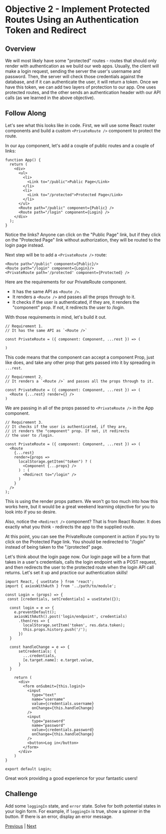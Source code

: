 #   Objective 2 - Implement Protected Routes Using an Authentication Token and Redirect

##  Overview

We will most likely have some "protected" routes - routes that should only render with authentication as we build our web apps. Usually, the client will make a login request, sending the server the user's username and password. Then, the server will check those credentials against the database, and if it can authenticate the user, it will return a token. Once we have this token, we can add two layers of protection to our app. One uses protected routes, and the other sends an authentication header with our API calls (as we learned in the above objective).

## Follow Along

Let's see what this looks like in code. First, we will use some React router components and build a custom ```<PrivateRoute />``` component to protect the route.
 
In our ```App``` component, let's add a couple of public routes and a couple of links:

```
function App() {
  return (
    <div>
      <ul>
        <li>
          <Link to="/public">Public Page</Link>
        </li>
        <li>
          <Link to="/protected">Protected Page</Link>
        </li>
      </ul>
      <Route path="/public" component={Public} />
      <Route path="/login" component={Login} />
    </div>
  );
}
```
Notice the links? Anyone can click on the "Public Page" link, but if they click on the "Protected Page" link without authorization, they will be routed to the login page instead.

Next step will be to add a ```<PrivateRoute />``` route:

```
<Route path="/public" component={Public}/>
<Route path="/login" component={Login}/>
<PrivateRoute path='/protected' component={Protected} />
```

Here are the requirements for our PrivateRoute component.

- It has the same API as ```<Route />```.
- It renders a ```<Route />``` and passes all the props through to it.
- It checks if the user is authenticated, if they are, it renders the "component" prop. If not, it redirects the user to /login.

With those requirements in mind, let's build it out.

```
// Requirement 1.
// It has the same API as `<Route />`

const PrivateRoute = ({ component: Component, ...rest }) => (

)
```

This code means that the component can accept a component Prop, just like <Route /> does, and take any other prop that gets passed into it by spreading in ```...rest```.

```
// Requirement 2.
// It renders a `<Route />` and passes all the props through to it.

const PrivateRoute = ({ component: Component, ...rest }) => (
  <Route {...rest} render={} />
)
```

We are passing in all of the props passed to ```<PrivateRoute />``` in the App component.

```
// Requirement 3.
// It checks if the user is authenticated, if they are,
// it renders the "component" prop. If not, it redirects
// the user to /login.

const PrivateRoute = ({ component: Component, ...rest }) => (
  <Route
    {...rest}
    render={props =>
      localStorage.getItem("token") ? (
        <Component {...props} />
      ) : (
        <Redirect to="/login" />
      )
    }
  />
);
```

This is using the render props pattern. We won't go too much into how this works here, but it would be a great weekend learning objective for you to look into if you so desire.

Also, notice the ```<Redirect />``` component? That is from React Router. It does exactly what you think - redirects the app to the supplied route.

At this point, you can see the PrivateRoute component in action if you try to click on the Protected Page link. You should be redirected to "/login" instead of being taken to the "/protected" page.

Let's think about the login page now. Our login page will be a form that takes in a user's credentials, calls the login endpoint with a POST request, and then redirects the user to the protected route when the login API call returns. Let's set it up and practice our authentication skills!

```
import React, { useState } from 'react';
import { axiosWithAuth } from '../path/to/module';

const Login = (props) => {
 const [credentials, setCredentials] = useState({});

  const login = e => {
    e.preventDefault();
    axiosWithAuth().post('login/endpoint', credentials)
      .then(res => {
        localStorage.setItem('token', res.data.token);
        this.props.history.push('/');
      })
  }

  const handleChange = e => {
      setCredentials: {
        ...credentials,
        [e.target.name]: e.target.value,
      }
  }

    return (
      <div>
        <form onSubmit={this.login}>
          <input
            type="text"
            name="username"
            value={credentials.username}
            onChange={this.handleChange}
          />
          <input
            type="password"
            name="password"
            value={credentials.password}
            onChange={this.handleChange}
          />
          <button>Log in</button>
        </form>
      </div>
    )
}

export default Login;
```

Great work providing a good experience for your fantastic users!

## Challenge

Add some ```loggingIn``` state, and ```error``` state. Solve for both potential states in your login form. For example, if ```loggingIn``` is true, show a spinner in the button. If there is an error, display an error message.








[Previous](./Object_1.md) | [Next](./Understanding.md)